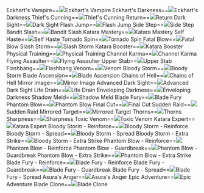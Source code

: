 Eckhart's Vampire==<img src="upload/mxd/Dual_Blade/Skill Eckhart's Vampire.png"/>Eckhart's Vampire
Eckhart's Darkness==<img src="upload/mxd/Dual_Blade/Skill Eckhart's Darkness.png"/>Eckhart's Darkness
Thief's Cunning==<img src="upload/mxd/Dual_Blade/Skill Thief's Cunning.png"/>Thief's Cunning
Return==<img src="upload/mxd/Dual_Blade/Skill Return (Dual Blade).png"/>Return
Dark Sight==<img src="upload/mxd/Dual_Blade/Skill Dark Sight.png"/>Dark Sight
Flash Jump==<img src="upload/mxd/Dual_Blade/Skill Flash Jump (Dual Blade).png"/>Flash Jump
Side Step==<img src="upload/mxd/Dual_Blade/Skill Side Step.png"/>Side Step
Bandit Slash==<img src="upload/mxd/Dual_Blade/Skill Bandit Slash.png"/>Bandit Slash
Katara Mastery==<img src="upload/mxd/Dual_Blade/Skill Katara Mastery.png"/>Katara Mastery
Self Haste==<img src="upload/mxd/Dual_Blade/Skill Self Haste.png"/>Self Haste
Tornado Spin==<img src="upload/mxd/Dual_Blade/Skill Tornado Spin.png"/>Tornado Spin
Fatal Blow==<img src="upload/mxd/Dual_Blade/Skill Fatal Blow.png"/>Fatal Blow
Slash Storm==<img src="upload/mxd/Dual_Blade/Skill Slash Storm.png"/>Slash Storm
Katara Booster==<img src="upload/mxd/Dual_Blade/Skill Katara Booster.png"/>Katara Booster
Physical Training==<img src="upload/mxd/Dual_Blade/Skill Physical Training.png"/>Physical Training
Channel Karma==<img src="upload/mxd/Dual_Blade/Skill Channel Karma.png"/>Channel Karma
Flying Assaulter==<img src="upload/mxd/Dual_Blade/Skill Flying Assaulter.png"/>Flying Assaulter
Upper Stab==<img src="upload/mxd/Dual_Blade/Skill Upper Stab.png"/>Upper Stab
Flashbang==<img src="upload/mxd/Dual_Blade/Skill Flashbang.png"/>Flashbang
Venom==<img src="upload/mxd/Dual_Blade/Skill Venom (Dagger).png"/>Venom
Bloody Storm==<img src="upload/mxd/Dual_Blade/Skill Bloody Storm.png"/>Bloody Storm
Blade Ascension==<img src="upload/mxd/Dual_Blade/Skill Blade Ascension.png"/>Blade Ascension
Chains of Hell==<img src="upload/mxd/Dual_Blade/Skill Chains of Hell.png"/>Chains of Hell
Mirror Image==<img src="upload/mxd/Dual_Blade/Skill Mirror Image.png"/>Mirror Image
Advanced Dark Sight==<img src="upload/mxd/Dual_Blade/Skill Advanced Dark Sight.png"/>Advanced Dark Sight
Life Drain==<img src="upload/mxd/Dual_Blade/Skill Life Drain.png"/>Life Drain
Enveloping Darkness==<img src="upload/mxd/Dual_Blade/Skill Enveloping Darkness.png"/>Enveloping Darkness
Shadow Meld==<img src="upload/mxd/Dual_Blade/Skill Shadow Meld.png"/>Shadow Meld
Blade Fury==<img src="upload/mxd/Dual_Blade/Skill Blade Fury.png"/>Blade Fury
Phantom Blow==<img src="upload/mxd/Dual_Blade/Skill Phantom Blow.png"/>Phantom Blow
Final Cut==<img src="upload/mxd/Dual_Blade/Skill Final Cut.png"/>Final Cut
Sudden Raid==<img src="upload/mxd/Dual_Blade/Skill Sudden Raid.png"/>Sudden Raid
Mirrored Target==<img src="upload/mxd/Dual_Blade/Skill Mirrored Target.png"/>Mirrored Target
Thorns==<img src="upload/mxd/Dual_Blade/Skill Thorns.png"/>Thorns
Sharpness==<img src="upload/mxd/Dual_Blade/Skill Sharpness.png"/>Sharpness
Toxic Venom==<img src="upload/mxd/Dual_Blade/Skill Toxic Venom (Blade Master).png"/>Toxic Venom
Katara Expert==<img src="upload/mxd/Dual_Blade/Skill Katara Expert.png"/>Katara Expert
Bloody Storm \- Reinforce==<img src="upload/mxd/Dual_Blade/Skill Bloody Storm - Reinforce.png"/>Bloody Storm - Reinforce
Bloody Storm \- Spread==<img src="upload/mxd/Dual_Blade/Skill Bloody Storm - Spread.png"/>Bloody Storm - Spread
Bloody Storm \- Extra Strike==<img src="upload/mxd/Dual_Blade/Skill Bloody Storm - Extra Strike.png"/>Bloody Storm - Extra Strike
Phantom Blow \- Reinforce==<img src="upload/mxd/Dual_Blade/Skill Phantom Blow - Reinforce.png"/>Phantom Blow - Reinforce
Phantom Blow \- Guardbreak==<img src="upload/mxd/Dual_Blade/Skill Phantom Blow - Guardbreak.png"/>Phantom Blow - Guardbreak
Phantom Blow \- Extra Strike==<img src="upload/mxd/Dual_Blade/Skill Phantom Blow - Extra Strike.png"/>Phantom Blow - Extra Strike
Blade Fury \- Reinforce==<img src="upload/mxd/Dual_Blade/Skill Blade Fury - Reinforce.png"/>Blade Fury - Reinforce
Blade Fury \- Guardbreak==<img src="upload/mxd/Dual_Blade/Skill Blade Fury - Guardbreak.png"/>Blade Fury - Guardbreak
Blade Fury \- Spread==<img src="upload/mxd/Dual_Blade/Skill Blade Fury - Spread.png"/>Blade Fury - Spread
Asura's Anger==<img src="upload/mxd/Dual_Blade/Skill Asura's Anger.png"/>Asura's Anger
Epic Adventure==<img src="upload/mxd/Dual_Blade/Skill Epic Adventure (Thief).png"/>Epic Adventure
Blade Clone==<img src="upload/mxd/Dual_Blade/Skill Blade Clone.png"/>Blade Clone
